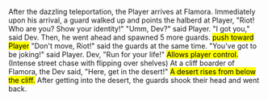 After the dazzling teleportation, the Player arrives at Flamora. Immediately upon his arrival, a guard walked up and points the halberd at Player, "Riot! Who are you? Show your identity!" "Umm, Dev?" said Player. "I got you," said Dev. Then, he went ahead and spawned 5 more guards. <mark class="hltr-blue">push toward Player</mark> "Don't move, Riot!" said the guards at the same time. "You've got to be joking!" said Player. Dev, "Run for your life!" <mark class="hltr-purple">Allows player control.</mark> (Intense street chase with flipping over shelves) At a cliff boarder of Flamora, the Dev said, "Here, get in the desert!" <mark class="hltr-purple">A desert rises from below the cliff.</mark> After getting into the desert, the guards shook their head and went back.